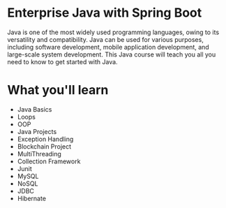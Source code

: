 # Enterprise Java with Spring Boot

Java is one of the most widely used programming languages, owing to its versatility and compatibility. Java can be used for various purposes, including software development, mobile application development, and large-scale system development. This Java course will teach you all you need to know to get started with Java.

# What you'll learn

- Java Basics
- Loops
- OOP
- Java Projects
- Exception Handling
- Blockchain Project
- MultiThreading
- Collection Framework
- Junit
- MySQL
- NoSQL
- JDBC
- Hibernate
